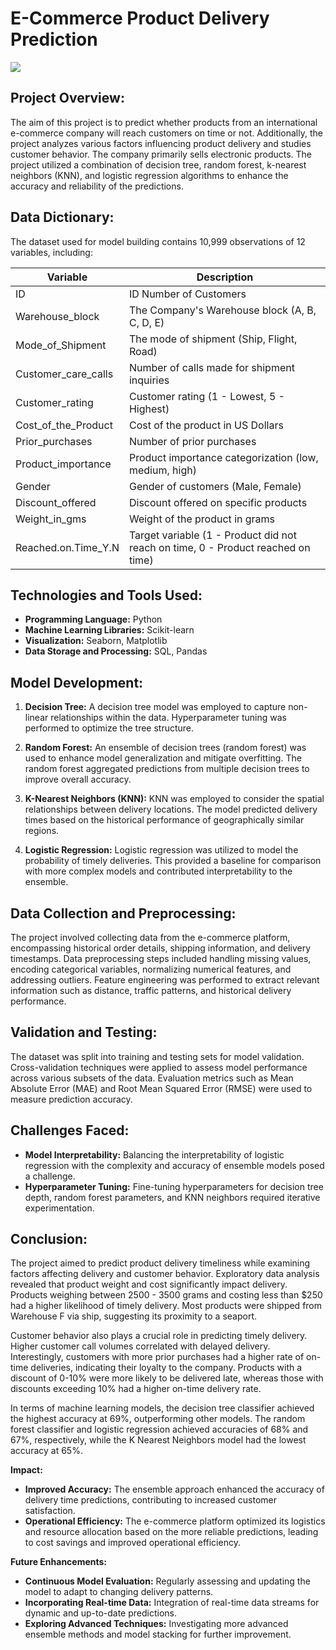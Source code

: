 # E-Commerce Product Delivery Prediction
![](https://i0.wp.com/blog.locus.sh/wp-content/uploads/2020/03/Future-of-Ecommerce-Same-day-and-time-based-delivery.jpg?resize=1024%2C640&ssl=1.jpg)
## Project Overview:
The aim of this project is to predict whether products from an international e-commerce company will reach customers on time or not. Additionally, the project analyzes various factors influencing product delivery and studies customer behavior. The company primarily sells electronic products. The project utilized a combination of decision tree, random forest, k-nearest neighbors (KNN), and logistic regression algorithms to enhance the accuracy and reliability of the predictions.

## Data Dictionary:
The dataset used for model building contains 10,999 observations of 12 variables, including:

| Variable             | Description                                             |
|----------------------|---------------------------------------------------------|
| ID                   | ID Number of Customers                                 |
| Warehouse_block      | The Company's Warehouse block (A, B, C, D, E)          |
| Mode_of_Shipment     | The mode of shipment (Ship, Flight, Road)              |
| Customer_care_calls  | Number of calls made for shipment inquiries            |
| Customer_rating      | Customer rating (1 - Lowest, 5 - Highest)              |
| Cost_of_the_Product  | Cost of the product in US Dollars                     |
| Prior_purchases      | Number of prior purchases                              |
| Product_importance   | Product importance categorization (low, medium, high)  |
| Gender               | Gender of customers (Male, Female)                    |
| Discount_offered     | Discount offered on specific products                  |
| Weight_in_gms        | Weight of the product in grams                         |
| Reached.on.Time_Y.N  | Target variable (1 - Product did not reach on time, 0 - Product reached on time) |

 
## Technologies and Tools Used:
- **Programming Language:** Python
- **Machine Learning Libraries:** Scikit-learn
- **Visualization:** Seaborn, Matplotlib
- **Data Storage and Processing:** SQL, Pandas


## Model Development:
1. **Decision Tree:** A decision tree model was employed to capture non-linear relationships within the data. Hyperparameter tuning was performed to optimize the tree structure.

2. **Random Forest:** An ensemble of decision trees (random forest) was used to enhance model generalization and mitigate overfitting. The random forest aggregated predictions from multiple decision trees to improve overall accuracy.

3. **K-Nearest Neighbors (KNN):** KNN was employed to consider the spatial relationships between delivery locations. The model predicted delivery times based on the historical performance of geographically similar regions.

4. **Logistic Regression:** Logistic regression was utilized to model the probability of timely deliveries. This provided a baseline for comparison with more complex models and contributed interpretability to the ensemble.

## Data Collection and Preprocessing:
The project involved collecting data from the e-commerce platform, encompassing historical order details, shipping information, and delivery timestamps. Data preprocessing steps included handling missing values, encoding categorical variables, normalizing numerical features, and addressing outliers. Feature engineering was performed to extract relevant information such as distance, traffic patterns, and historical delivery performance.

## Validation and Testing:
The dataset was split into training and testing sets for model validation. Cross-validation techniques were applied to assess model performance across various subsets of the data. Evaluation metrics such as Mean Absolute Error (MAE) and Root Mean Squared Error (RMSE) were used to measure prediction accuracy.

## Challenges Faced:
- **Model Interpretability:** Balancing the interpretability of logistic regression with the complexity and accuracy of ensemble models posed a challenge.
- **Hyperparameter Tuning:** Fine-tuning hyperparameters for decision tree depth, random forest parameters, and KNN neighbors required iterative experimentation.

## Conclusion:
The project aimed to predict product delivery timeliness while examining factors affecting delivery and customer behavior. Exploratory data analysis revealed that product weight and cost significantly impact delivery. Products weighing between 2500 - 3500 grams and costing less than $250 had a higher likelihood of timely delivery. Most products were shipped from Warehouse F via ship, suggesting its proximity to a seaport.

Customer behavior also plays a crucial role in predicting timely delivery. Higher customer call volumes correlated with delayed delivery. Interestingly, customers with more prior purchases had a higher rate of on-time deliveries, indicating their loyalty to the company. Products with a discount of 0-10% were more likely to be delivered late, whereas those with discounts exceeding 10% had a higher on-time delivery rate.

In terms of machine learning models, the decision tree classifier achieved the highest accuracy at 69%, outperforming other models. The random forest classifier and logistic regression achieved accuracies of 68% and 67%, respectively, while the K Nearest Neighbors model had the lowest accuracy at 65%.

**Impact:**
- **Improved Accuracy:** The ensemble approach enhanced the accuracy of delivery time predictions, contributing to increased customer satisfaction.
- **Operational Efficiency:** The e-commerce platform optimized its logistics and resource allocation based on the more reliable predictions, leading to cost savings and improved operational efficiency.


**Future Enhancements:**
- **Continuous Model Evaluation:** Regularly assessing and updating the model to adapt to changing delivery patterns.
- **Incorporating Real-time Data:** Integration of real-time data streams for dynamic and up-to-date predictions.
- **Exploring Advanced Techniques:** Investigating more advanced ensemble methods and model stacking for further improvement.
